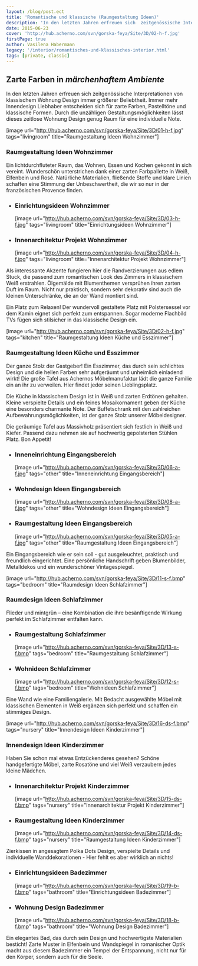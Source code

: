 ```yaml
---
layout: /blog/post.ect
title: 'Romantische und klassische (Raumgestaltung Ideen)'
description: 'In den letzten Jahren erfreuen sich  zeitgenössische Interpretationen von klassischem Wohnung Design immer größerer Beliebtheit. Immer mehr Innendesign Liebhaber entscheiden sich für zarte Farben, Pastelltöne und klassische Formen. Durch die unzähligen Gestaltungsmöglichkeiten lässt dieses zeitlose Wohnung Design genug Raum für eine individuelle Note.'
date: 2015-06-23
cover: 'http://hub.acherno.com/svn/gorska-feya/Site/3D/02-h-f.jpg'
firstPage: true
author: Vasilena Habermann
legacy: '/interior/romantisches-und-klassisches-interior.html'
tags: [private, classic]
---
```

## Zarte Farben in *märchenhaftem Ambiente*
In den letzten Jahren erfreuen sich  zeitgenössische Interpretationen von klassischem Wohnung Design immer größerer Beliebtheit. Immer mehr Innendesign Liebhaber entscheiden sich für zarte Farben, Pastelltöne und klassische Formen. Durch die unzähligen Gestaltungsmöglichkeiten lässt dieses zeitlose Wohnung Design genug Raum für eine individuelle Note.

[image url="http://hub.acherno.com/svn/gorska-feya/Site/3D/01-h-f.jpg" tags="livingroom" title="Raumgestaltung Ideen Wohnzimmer"]
### Raumgestaltung Ideen **Wohnzimmer**

Ein lichtdurchfluteter Raum, das Wohnen, Essen und Kochen gekonnt in sich vereint. Wunderschön unterstrichen dank einer zarten Farbpallette in Weiß, Elfenbein und Rosé. Natürliche Materialien, fließende Stoffe und klare Linien schaffen eine Stimmung der Unbeschwertheit, die wir so  nur in der französischen Provence finden.

-   ### Einrichtungsideen **Wohnzimmer**
    [image url="http://hub.acherno.com/svn/gorska-feya/Site/3D/03-h-f.jpg" tags="livingroom" title="Einrichtungsideen Wohnzimmer"]
-   ### Innenarchitektur Projekt **Wohnzimmer**
    [image url="http://hub.acherno.com/svn/gorska-feya/Site/3D/04-h-f.jpg" tags="livingroom" title="Innenarchitektur Projekt Wohnzimmer"]

Als interessante Akzente  fungieren hier die Randverzierungen aus edlem Stuck, die passend zum romantischen Look des Zimmers in klassischem Weiß erstrahlen. Ölgemälde mit Blumenthemen versprühen ihren zarten Duft im Raum. Nicht nur praktisch, sondern sehr dekorativ sind auch die kleinen Unterschränke, die an der Wand montiert sind.

Ein Platz zum Relaxen! Der wundervoll gestaltete Platz mit Polstersessel vor dem  Kamin eignet sich perfekt zum entspannen. Sogar moderne Flachbild TVs fügen sich stilsicher in das klassische Design ein.

[image url="http://hub.acherno.com/svn/gorska-feya/Site/3D/02-h-f.jpg" tags="kitchen" title="Raumgestaltung Ideen Küche und Esszimmer"]
### Raumgestaltung Ideen **Küche und Esszimmer**

Der ganze Stolz der Gastgeber! Ein Esszimmer, das durch sein schlichtes Design und die hellen Farben sehr aufgeräumt und unheimlich einladend wirkt!
Die große Tafel aus Achernos Möbelmanufaktur lädt die ganze Familie ein an ihr zu verweilen. Hier findet jeder seinen Lieblingsplatz.

Die Küche in klassischem Design ist in Weiß und zarten Erdtönen gehalten. Kleine  verspielte Details und ein feines Mosaikornament geben der Küche eine besonders charmante Note. Der Buffetschrank mit den zahlreichen Aufbewahrungsmöglichkeiten, ist der ganze Stolz unserer Möbeldesigner.

Die geräumige Tafel aus Massivholz präsentiert sich festlich in Weiß und Kiefer. Passend dazu nehmen sie auf hochwertig gepolsterten Stühlen Platz.
Bon Appetit!

-   ### Inneneinrichtung **Eingangsbereich**
    [image url="http://hub.acherno.com/svn/gorska-feya/Site/3D/06-a-f.jpg" tags="other" title="Inneneinrichtung Eingangsbereich"]
-   ### Wohndesign Ideen **Eingangsbereich**
    [image url="http://hub.acherno.com/svn/gorska-feya/Site/3D/08-a-f.jpg" tags="other" title="Wohndesign Ideen Eingangsbereich"]
-   ### Raumgestaltung Ideen **Eingangsbereich**
    [image url="http://hub.acherno.com/svn/gorska-feya/Site/3D/05-a-f.jpg" tags="other" title="Raumgestaltung Ideen Eingangsbereich"]

Ein Eingangsbereich wie er sein soll - gut ausgeleuchtet, praktisch und freundlich eingerichtet. Eine persönliche Handschrift geben Blumenbilder, Metalldekos und ein wunderschöner Vintagespiegel.

[image url="http://hub.acherno.com/svn/gorska-feya/Site/3D/11-s-f.bmp" tags="bedroom" title="Raumdesign Ideen Schlafzimmer"]
### Raumdesign Ideen **Schlafzimmer**

Flieder und mintgrün – eine Kombination die ihre besänftigende Wirkung perfekt im Schlafzimmer entfalten kann. 

-   ### Raumgestaltung **Schlafzimmer**
    [image url="http://hub.acherno.com/svn/gorska-feya/Site/3D/13-s-f.bmp" tags="bedroom" title="Raumgestaltung Schlafzimmer"]
-   ### Wohnideen **Schlafzimmer**
    [image url="http://hub.acherno.com/svn/gorska-feya/Site/3D/12-s-f.bmp" tags="bedroom" title="Wohnideen Schlafzimmer"]

Eine Wand wie eine Familiengalerie. Mit Bedacht ausgewählte Möbel mit klassischen Elementen in Weiß  ergänzen sich perfekt und schaffen ein stimmiges Design.

[image url="http://hub.acherno.com/svn/gorska-feya/Site/3D/16-ds-f.bmp" tags="nursery" title="Innendesign Ideen Kinderzimmer"]
### Innendesign Ideen **Kinderzimmer**

Haben Sie schon mal etwas Entzückenderes gesehen? Schöne handgefertigte Möbel, zarte Rosatöne und viel Weiß verzaubern jedes kleine Mädchen.

-   ### Innenarchitektur Projekt **Kinderzimmer**
    [image url="http://hub.acherno.com/svn/gorska-feya/Site/3D/15-ds-f.bmp" tags="nursery" title="Innenarchitektur Projekt Kinderzimmer"]
-   ### Raumgestaltung Ideen **Kinderzimmer**
    [image url="http://hub.acherno.com/svn/gorska-feya/Site/3D/14-ds-f.bmp" tags="nursery" title="Raumgestaltung Ideen Kinderzimmer"]

Zierkissen in angesagtem Polka Dots Design, verspielte Details und individuelle Wanddekorationen - Hier fehlt es aber wirklich an nichts!

-   ### Einrichtungsideen **Badezimmer**
    [image url="http://hub.acherno.com/svn/gorska-feya/Site/3D/19-b-f.bmp" tags="bathroom" title="Einrichtungsideen Badezimmer"]
-   ### Wohnung Design **Badezimmer**
    [image url="http://hub.acherno.com/svn/gorska-feya/Site/3D/18-b-f.bmp" tags="bathroom" title="Wohnung Design Badezimmer"]

Ein elegantes Bad, das durch sein Design und  hochwertigste Materialien besticht! Zarte Muster in Elfenbein und Wandspiegel in romanischer Optik macht aus diesem Badezimmer ein Tempel der Entspannung, nicht nur für den Körper, sondern auch für die Seele.